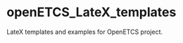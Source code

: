 openETCS_LateX_templates
========================

LateX  templates and examples for OpenETCS project.
